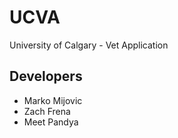 # UCVA
University of Calgary - Vet Application

## Developers
- Marko Mijovic
- Zach Frena
- Meet Pandya
